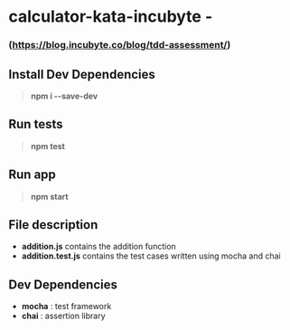 
# calculator-kata-incubyte - 
### (https://blog.incubyte.co/blog/tdd-assessment/)
## Install Dev Dependencies
> **npm i --save-dev**

## Run tests
> **npm test** 

## Run app
> **npm start**

## File description

+ **addition.js** contains the addition function
+ **addition.test.js** contains the test cases written using mocha and chai

## Dev Dependencies

+ **mocha** : test framework
+ **chai** : assertion library
